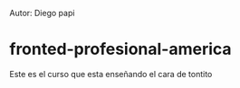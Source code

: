 Autor: Diego papi

fronted-profesional-america
===========================

Este es el curso que esta enseñando el cara de tontito
